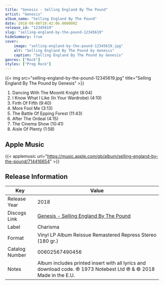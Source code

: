 ```yaml
---
title: "Genesis - Selling England By The Pound"
artist: "Genesis"
album_name: "Selling England By The Pound"
date: 2018-08-06T18:42:06.000000Z
release_id: "12345619"
slug: "selling-england-by-the-pound-12345619"
hideSummary: true
cover:
    image: "selling-england-by-the-pound-12345619.jpg"
    alt: "Selling England By The Pound by Genesis"
    caption: "Selling England By The Pound by Genesis"
genres: ["Rock"]
styles: ["Prog Rock"]
---
```


{{< img src="selling-england-by-the-pound-12345619.jpg" title="Selling England By The Pound by Genesis" >}}

<!-- section break -->

1. Dancing With The Moonlit Knight (8:04)
2. I Know What I Like (In Your Wardrobe) (4:10)
3. Firth Of Fifth (9:40)
4. More Fool Me  (3:13)
5. The Battle Of Epping Forest (11:43)
6. After The Ordeal (4:15)
7. The Cinema Show (10:41)
8. Aisle Of Plenty (1:58)

<!-- section break -->




## Apple Music
{{< applemusic url="https://music.apple.com/gb/album/selling-england-by-the-pound/714416654" >}}






## Release Information
|  Key           | Value                                                |
| ---------------| ---------------------------------------------------- |
| Release Year   | 2018                                   |
| Discogs Link   | [Genesis - Selling England By The Pound](https://www.discogs.com/release/12345619-Genesis-Selling-England-By-The-Pound) |
| Label          | Charisma |
| Format         | Vinyl LP Album Reissue Remastered Repress Stereo (180 gr.) |
| Catalog Number | 00602567490456 |
| Notes | Album includes printed insert with all lyrics and download code. ℗ 1973 Notebest Ltd  ℗ & © 2018 Made in the E.U. |